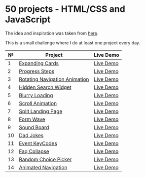 # 50 projects - HTML/CSS and JavaScript

The idea and inspiration was taken from [here](https://github.com/bradtraversy/50projects50days).

This is a small challenge where I do at least one project every day.

| №   | Project                                                                                                     | Live Demo                                                                       |
| --- | ----------------------------------------------------------------------------------------------------------- | ------------------------------------------------------------------------------- |
| 1   | [Expanding Cards](https://github.com/Anakharsis9/50-projects/tree/main/Expanding%20Cards)                   | [Live Demo](https://anakharsis9.github.io/50-projects/Expanding%20Cards/)       |
| 2   | [Progress Steps](https://github.com/Anakharsis9/50-projects/tree/main/Progress%20Steps)                     | [Live Demo](https://anakharsis9.github.io/50-projects/Progress%20Steps/)        |
| 3   | [Rotating Navigation Animation](https://github.com/Anakharsis9/50-projects/tree/main/Rotating%20navigation) | [Live Demo](https://anakharsis9.github.io/50-projects/Rotating%20navigation/)   |
| 4   | [Hidden Search Widget](https://github.com/Anakharsis9/50-projects/tree/main/Hidden%20Search%20Widget)       | [Live Demo](https://anakharsis9.github.io/50-projects/Hidden%20Search%20Widget) |
| 5   | [Blurry Loading](https://github.com/Anakharsis9/50-projects/tree/main/Blurry%20loading)                     | [Live Demo](https://anakharsis9.github.io/50-projects/Blurry%20loading/)        |
| 6   | [Scroll Animation](https://github.com/Anakharsis9/50-projects/tree/main/Scroll%20Animation)                 | [Live Demo](https://anakharsis9.github.io/50-projects/Scroll%20Animation/)      |
| 7   | [Split Landing Page](https://github.com/Anakharsis9/50-projects/tree/main/Split%20Landing%20Page)           | [Live Demo](https://anakharsis9.github.io/50-projects/Split%20Landing%20Page/)  |
| 8   | [Form Wave](https://github.com/Anakharsis9/50-projects/tree/main/Form%20Wave)                               | [Live Demo](https://anakharsis9.github.io/50-projects/Form%20Wave)              |
| 9   | [Sound Board](https://github.com/Anakharsis9/50-projects/tree/main/Sound%20Board)                           | [Live Demo](https://anakharsis9.github.io/50-projects/Sound%20Board)            |
| 10  | [Dad Jokes](https://github.com/Anakharsis9/50-projects/tree/main/Dad%20Jokes)                               | [Live Demo](https://anakharsis9.github.io/50-projects/Dad%20Jokes)              |
| 11  | [Event KeyCodes](https://github.com/Anakharsis9/50-projects/tree/main/Event%20KeyCodes)                     | [Live Demo](https://anakharsis9.github.io/50-projects/Event%20KeyCodes)         |
| 12  | [Faq Collapse](https://github.com/Anakharsis9/50-projects/tree/main/Faq%20Collapse)                         | [Live Demo](https://anakharsis9.github.io/50-projects/Faq%20Collapse)           |
| 13  | [Random Choice Picker](https://github.com/Anakharsis9/50-projects/tree/main/Random%20Choice%20Picker)       | [Live Demo](https://anakharsis9.github.io/50-projects/Random%20Choice%20Picker) |
| 14  | [Animated Navigation](https://github.com/Anakharsis9/50-projects/tree/main/Animated%20Navigation)           | [Live Demo](https://anakharsis9.github.io/50-projects/Animated%20Navigation)    |
